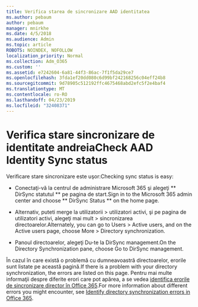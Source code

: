 ```yaml
---
title: Verifica starea de sincronizare AAD identitatea
ms.author: pebaum
author: pebaum
manager: mnirkhe
ms.date: 4/5/2018
ms.audience: Admin
ms.topic: article
ROBOTS: NOINDEX, NOFOLLOW
localization_priority: Normal
ms.collection: Adm_O365
ms.custom: ''
ms.assetid: e7242604-6a81-44f3-86ac-7f1f5da29ce7
ms.openlocfilehash: 3fda1ef20dd080c6d99bf242168256c04eff24b8
ms.sourcegitcommit: 9d78905c512192ffc4675468abd2efc5f2e4baf4
ms.translationtype: MT
ms.contentlocale: ro-RO
ms.lasthandoff: 04/23/2019
ms.locfileid: "32408371"
---
```

# <a name="check-aad-identity-sync-status"></a><span data-ttu-id="07ae8-102">Verifica stare sincronizare de identitate andreia</span><span class="sxs-lookup"><span data-stu-id="07ae8-102">Check AAD Identity Sync status</span></span>

<span data-ttu-id="07ae8-103">Verificare stare sincronizare este uşor:</span><span class="sxs-lookup"><span data-stu-id="07ae8-103">Checking sync status is easy:</span></span> 
  
- <span data-ttu-id="07ae8-104">Conectaţi-vă la centrul de administrare Microsoft 365 şi alegeţi \*\* DirSync statutul \*\* pe pagina de start.</span><span class="sxs-lookup"><span data-stu-id="07ae8-104">Sign in to the Microsoft 365 admin center and choose \*\* DirSync Status \*\* on the home page.</span></span> 
    
- <span data-ttu-id="07ae8-105">Alternativ, puteti merge la utilizatorii \> utilizatori activi, şi pe pagina de utilizatori activi, alegeţi mai mult \> sincronizarea directoarelor.</span><span class="sxs-lookup"><span data-stu-id="07ae8-105">Alternately, you can go to Users \> Active users, and on the Active users page, choose More \> Directory synchronization.</span></span>
    
- <span data-ttu-id="07ae8-106">Panoul directoarelor, alegeţi Du-te la DirSync management.</span><span class="sxs-lookup"><span data-stu-id="07ae8-106">On the Directory Synchronization pane, choose Go to DirSync management.</span></span> 
    
<span data-ttu-id="07ae8-107">În cazul în care există o problemă cu dumneavoastră directoarelor, erorile sunt listate pe această pagină.</span><span class="sxs-lookup"><span data-stu-id="07ae8-107">If there is a problem with your directory synchronization, the errors are listed on this page.</span></span> <span data-ttu-id="07ae8-108">Pentru mai multe informaţii despre diferite erori care pot apărea, a se vedea [identifica erorile de sincronizare director în Office 365](https://support.office.com/article/b4fc07a5-97ea-4ca6-9692-108acab74067).</span><span class="sxs-lookup"><span data-stu-id="07ae8-108">For more information about different errors you might encounter, see [Identify directory synchronization errors in Office 365](https://support.office.com/article/b4fc07a5-97ea-4ca6-9692-108acab74067).</span></span>
  

